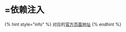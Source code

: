 # =依赖注入

{% hint style="info" %}
对应的[官方页面地址](https://contributing.bitwarden.com/architecture/clients/dependency-injection)
{% endhint %}
